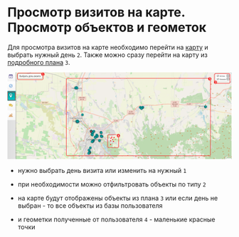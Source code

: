 # Просмотр визитов на карте. Просмотр объектов и геометок

Для просмотра визитов на карте необходимо перейти на [карту](map.html) и выбрать нужный день `2`.
Также можно сразу перейти на карту из [подробного плана](rep-planning-full-plan.html) `3`.

![](../images/map-visits.png)

- нужно выбрать день визита или изменить на нужный `1`
- при необходимости можно отфильтровать объекты по типу `2`
- на карте будут отображены объекты из плана `3` или если день не выбран - то все объекты из базы пользователя

- и геометки полученные от пользователя `4` - маленькие красные точки

